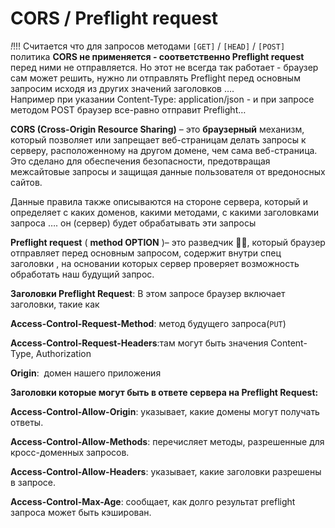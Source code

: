 # CORS / Preflight request

*!*!!!   Считается что для запросов методами `[GET]` / `[HEAD]` / `[POST]`  политика **CORS не применяется - соответственно Preflight request**  перед ними не отправляется.
Но этот не всегда так работает - браузер сам может решить, нужно ли отправлять Preflight перед основным запросим исходя из других значений заголовков ….  
Например при указании Content-Type: application/json - и при запросе методом POST браузер все-равно отправит Preflight…

**CORS (Cross-Origin Resource Sharing)** – это **браузерный** механизм, который позволяет или запрещает веб-страницам делать запросы к серверу, расположенному на другом домене, чем сама веб-страница. Это сделано для обеспечения безопасности, предотвращая межсайтовые запросы и защищая данные пользователя от вредоносных сайтов.

Данные правила также описываются на стороне сервера, который и определяет с каких доменов, какими методами, с какими заголовками запроса ….  он (сервер) будет обрабатывать эти запросы

**Preflight request** ( **method OPTION** )– это  разведчик 🕵️‍♂️, который браузер отправляет перед основным запросом,  содержит внутри спец заголовки , на основании которых  сервер проверяет возможность обработать наш  будущий запрос.

**Заголовки Preflight Request**: В этом запросе браузер включает заголовки, такие как

**Access-Control-Request-Method**: метод будущего запроса(`PUT`)

**Access-Control-Request-Headers**:там могут быть значения Content-Type,  Authorization

**Origin**:   домен нашего приложения

**Заголовки которые могут быть в ответе сервера на Preflight Request:**

**Access-Control-Allow-Origin**: указывает, какие домены могут получать ответы.

**Access-Control-Allow-Methods**: перечисляет методы, разрешенные для кросс-доменных запросов.

**Access-Control-Allow-Headers**: указывает, какие заголовки разрешены в запросе.

**Access-Control-Max-Age**: сообщает, как долго результат preflight запроса может быть кэширован.
